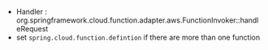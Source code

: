 - Handler : org.springframework.cloud.function.adapter.aws.FunctionInvoker::handleRequest
- set `spring.cloud.function.defintion` if there are more than one function
